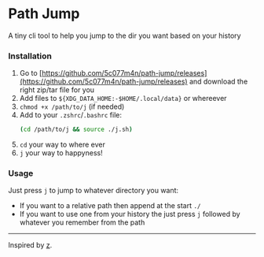 # Path Jump

A tiny cli tool to help you jump to the dir you want based on your history

### Installation

1. Go to [https://github.com/5c077m4n/path-jump/releases](https://github.com/5c077m4n/path-jump/releases) and download the right zip/tar file for you
1. Add files to `${XDG_DATA_HOME:-$HOME/.local/data}` or whereever
1. `chmod +x /path/to/j` (if needed)
1. Add to your `.zshrc`/`.bashrc` file:
	```bash
	(cd /path/to/j && source ./j.sh)
	```
1. `cd` your way to where ever
1. `j` your way to happyness!

### Usage

Just press `j` to jump to whatever directory you want:
- If you want to a relative path then append at the start `./`
- If you want to use one from your history the just press `j` followed by whatever you remember from the path

---

Inspired by [z](https://github.com/rupa/z/).
